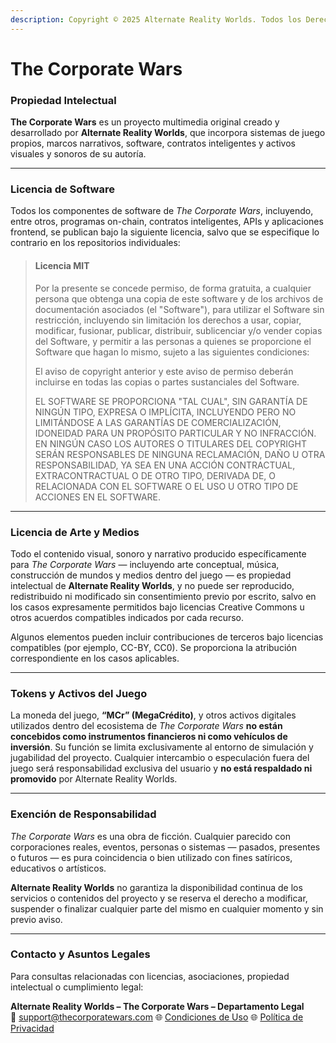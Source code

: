 ```yaml
---
description: Copyright © 2025 Alternate Reality Worlds. Todos los Derechos Reservados.
---
```


# The Corporate Wars

### Propiedad Intelectual

**The Corporate Wars** es un proyecto multimedia original creado y desarrollado por **Alternate Reality Worlds**, que incorpora sistemas de juego propios, marcos narrativos, software, contratos inteligentes y activos visuales y sonoros de su autoría.

***

### Licencia de Software

Todos los componentes de software de _The Corporate Wars_, incluyendo, entre otros, programas on-chain, contratos inteligentes, APIs y aplicaciones frontend, se publican bajo la siguiente licencia, salvo que se especifique lo contrario en los repositorios individuales:

> #### **Licencia MIT**
>
> Por la presente se concede permiso, de forma gratuita, a cualquier persona que obtenga una copia de este software y de los archivos de documentación asociados (el "Software"), para utilizar el Software sin restricción, incluyendo sin limitación los derechos a usar, copiar, modificar, fusionar, publicar, distribuir, sublicenciar y/o vender copias del Software, y permitir a las personas a quienes se proporcione el Software que hagan lo mismo, sujeto a las siguientes condiciones:
>
> El aviso de copyright anterior y este aviso de permiso deberán incluirse en todas las copias o partes sustanciales del Software.
>
> EL SOFTWARE SE PROPORCIONA "TAL CUAL", SIN GARANTÍA DE NINGÚN TIPO, EXPRESA O IMPLÍCITA, INCLUYENDO PERO NO LIMITÁNDOSE A LAS GARANTÍAS DE COMERCIALIZACIÓN, IDONEIDAD PARA UN PROPÓSITO PARTICULAR Y NO INFRACCIÓN. EN NINGÚN CASO LOS AUTORES O TITULARES DEL COPYRIGHT SERÁN RESPONSABLES DE NINGUNA RECLAMACIÓN, DAÑO U OTRA RESPONSABILIDAD, YA SEA EN UNA ACCIÓN CONTRACTUAL, EXTRACONTRACTUAL O DE OTRO TIPO, DERIVADA DE, O RELACIONADA CON EL SOFTWARE O EL USO U OTRO TIPO DE ACCIONES EN EL SOFTWARE.

***

### Licencia de Arte y Medios

Todo el contenido visual, sonoro y narrativo producido específicamente para _The Corporate Wars_ — incluyendo arte conceptual, música, construcción de mundos y medios dentro del juego — es propiedad intelectual de **Alternate Reality Worlds**, y no puede ser reproducido, redistribuido ni modificado sin consentimiento previo por escrito, salvo en los casos expresamente permitidos bajo licencias Creative Commons u otros acuerdos compatibles indicados por cada recurso.

Algunos elementos pueden incluir contribuciones de terceros bajo licencias compatibles (por ejemplo, CC-BY, CC0). Se proporciona la atribución correspondiente en los casos aplicables.

***

### Tokens y Activos del Juego

La moneda del juego, **“MCr” (MegaCrédito)**, y otros activos digitales utilizados dentro del ecosistema de _The Corporate Wars_ **no están concebidos como instrumentos financieros ni como vehículos de inversión**. Su función se limita exclusivamente al entorno de simulación y jugabilidad del proyecto. Cualquier intercambio o especulación fuera del juego será responsabilidad exclusiva del usuario y **no está respaldado ni promovido** por Alternate Reality Worlds.

***

### Exención de Responsabilidad

_The Corporate Wars_ es una obra de ficción. Cualquier parecido con corporaciones reales, eventos, personas o sistemas — pasados, presentes o futuros — es pura coincidencia o bien utilizado con fines satíricos, educativos o artísticos.

**Alternate Reality Worlds** no garantiza la disponibilidad continua de los servicios o contenidos del proyecto y se reserva el derecho a modificar, suspender o finalizar cualquier parte del mismo en cualquier momento y sin previo aviso.

***

### Contacto y Asuntos Legales

Para consultas relacionadas con licencias, asociaciones, propiedad intelectual o cumplimiento legal:

**Alternate Reality Worlds – The Corporate Wars – Departamento Legal**\
📧 [support@thecorporatewars.com](mailto:support@thecorporatewars.com)
🌐 [Condiciones de Uso](https://www.thecorporatewars.com/terms-of-use)
🌐 [Política de Privacidad](https://www.thecorporatewars.com/privacy-policy)
